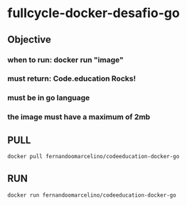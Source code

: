 # fullcycle-docker-desafio-go

## Objective
### when to run: docker run "image"
### must return: Code.education Rocks!
### must be in go language
### the image must have a maximum of 2mb

## PULL
``` bash
docker pull fernandoomarcelino/codeeducation-docker-go
```

## RUN
``` bash
docker run fernandoomarcelino/codeeducation-docker-go
```